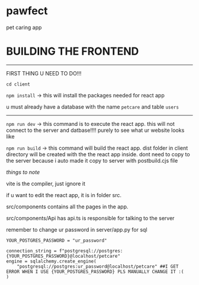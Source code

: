 # pawfect

pet caring app

# BUILDING THE FRONTEND

---------------------------

FIRST THING U NEED TO DO!!!

`cd client`

`npm install` -> this will install the packages needed for react app

u must already have a database with the name `petcare` and table `users`

---------------------------

`npm run dev` -> this command is to execute the react app. this will not connect to the server and datbase!!!! purely to see what ur website looks like

`npm run build` -> this command will build the react app. dist folder in client directory will be created with the the react app inside. dont need to copy to the server because i auto made it copy to server with postbuild.cjs file

*things to note*

vite is the compiler, just ignore it

if u want to edit the react app, it is in folder src.

src/components contains all the pages in the app.

src/components/Api has api.ts is responsible for talking to the server

remember to change ur password in server/app.py for sql

```
YOUR_POSTGRES_PASSWORD = "ur_password"

connection_string = f"postgresql://postgres:{YOUR_POSTGRES_PASSWORD}@localhost/petcare"
engine = sqlalchemy.create_engine(
    "postgresql://postgres:ur_password@localhost/petcare" ##I GET ERROR WHEN I USE {YOUR_POSTGRES_PASSWORD} PLS MANUALLY CHANGE IT :(
)
```
